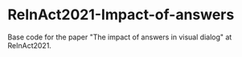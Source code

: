 # ReInAct2021-Impact-of-answers
Base code for the paper "The impact of answers in visual dialog" at ReInAct2021.
